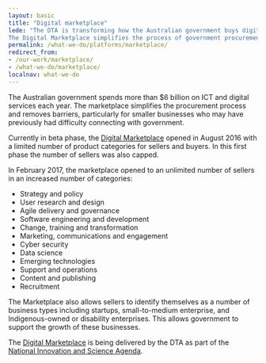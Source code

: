 ```yaml
---
layout: basic
title: "Digital marketplace"
lede: "The DTA is transforming how the Australian government buys digital services.
The Digital Marketplace simplifies the process of government procurement and makes it easier for businesses of all sizes to access government contracts."
permalink: /what-we-do/platforms/marketplace/
redirect_from: 
- /our-work/marketplace/
- /what-we-do/marketplace/
localnav: what-we-do
---
```


The Australian government spends more than $6 billion on ICT and digital services each year. The marketplace simplifies the procurement process and removes barriers, particularly for smaller businesses who may have previously had difficulty connecting with government.

Currently in beta phase, the [Digital Marketplace](https://marketplace.service.gov.au/) opened in August 2016 with a limited number of product categories for sellers and buyers. In this first phase the number of sellers was also capped. 

In February 2017, the marketplace opened to an unlimited number of sellers in an increased number of categories:
- Strategy and policy
- User research and design
- Agile delivery and governance
- Software engineering and development
- Change, training and transformation
- Marketing, communications and engagement 
- Cyber security 
- Data science 
- Emerging technologies
- Support and operations 
- Content and publishing
- Recruitment

The Marketplace also allows sellers to identify themselves as a number of business types including startups, small-to-medium enterprise, and Indigenous-owned or disability enterprises. This allows government to support the growth of these businesses.

The [Digital Marketplace](https://marketplace.service.gov.au/) is being delivered by the DTA as part of the [National Innovation and Science Agenda](http://www.innovation.gov.au/page/digital-marketplace).

